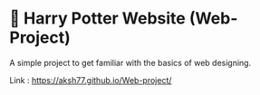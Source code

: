 # :beginner: Harry Potter Website (Web-Project)

A simple project to get familiar with the basics of web designing. 

Link : https://aksh77.github.io/Web-project/
